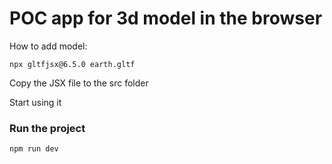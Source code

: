 # POC app for 3d model in the browser

How to add model:
```shell
npx gltfjsx@6.5.0 earth.gltf
```
Copy the JSX file to the src folder

Start using it

### Run the project
```shell
npm run dev
```